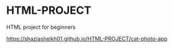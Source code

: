 # HTML-PROJECT
HTML project for beginners

 https://shaziasheikh01.github.io/HTML-PROJECT/cat-photo-app
